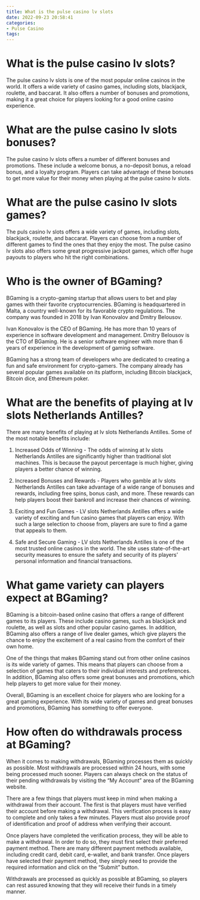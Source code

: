 ```yaml
---
title: What is the pulse casino lv slots
date: 2022-09-23 20:58:41
categories:
- Pulse Casino
tags:
---
```



#  What is the pulse casino lv slots?

The pulse casino lv slots is one of the most popular online casinos in the world. It offers a wide variety of casino games, including slots, blackjack, roulette, and baccarat. It also offers a number of bonuses and promotions, making it a great choice for players looking for a good online casino experience.

# What are the pulse casino lv slots bonuses?

The pulse casino lv slots offers a number of different bonuses and promotions. These include a welcome bonus, a no-deposit bonus, a reload bonus, and a loyalty program. Players can take advantage of these bonuses to get more value for their money when playing at the pulse casino lv slots.

# What are the pulse casino lv slots games?

The puls casino lv slots offers a wide variety of games, including slots, blackjack, roulette, and baccarat. Players can choose from a number of different games to find the ones that they enjoy the most. The pulse casino lv slots also offers some great progressive jackpot games, which offer huge payouts to players who hit the right combinations.

#  Who is the owner of BGaming?

BGaming is a crypto-gaming startup that allows users to bet and play games with their favorite cryptocurrencies. BGaming is headquartered in Malta, a country well-known for its favorable crypto regulations. The company was founded in 2018 by Ivan Konovalov and Dmitry Belousov.

Ivan Konovalov is the CEO of BGaming. He has more than 10 years of experience in software development and management. Dmitry Belousov is the CTO of BGaming. He is a senior software engineer with more than 6 years of experience in the development of gaming software.

BGaming has a strong team of developers who are dedicated to creating a fun and safe environment for crypto-gamers. The company already has several popular games available on its platform, including Bitcoin blackjack, Bitcoin dice, and Ethereum poker.

#  What are the benefits of playing at lv slots Netherlands Antilles?

There are many benefits of playing at lv slots Netherlands Antilles. Some of the most notable benefits include:

1. Increased Odds of Winning - The odds of winning at lv slots Netherlands Antilles are significantly higher than traditional slot machines. This is because the payout percentage is much higher, giving players a better chance of winning.

2. Increased Bonuses and Rewards - Players who gamble at lv slots Netherlands Antilles can take advantage of a wide range of bonuses and rewards, including free spins, bonus cash, and more. These rewards can help players boost their bankroll and increase their chances of winning.

3. Exciting and Fun Games - LV slots Netherlands Antilles offers a wide variety of exciting and fun casino games that players can enjoy. With such a large selection to choose from, players are sure to find a game that appeals to them.

4. Safe and Secure Gaming - LV slots Netherlands Antilles is one of the most trusted online casinos in the world. The site uses state-of-the-art security measures to ensure the safety and security of its players’ personal information and financial transactions.

#  What game variety can players expect at BGaming?

BGaming is a bitcoin-based online casino that offers a range of different games to its players. These include casino games, such as blackjack and roulette, as well as slots and other popular casino games. In addition, BGaming also offers a range of live dealer games, which give players the chance to enjoy the excitement of a real casino from the comfort of their own home.

One of the things that makes BGaming stand out from other online casinos is its wide variety of games. This means that players can choose from a selection of games that caters to their individual interests and preferences. In addition, BGaming also offers some great bonuses and promotions, which help players to get more value for their money.

Overall, BGaming is an excellent choice for players who are looking for a great gaming experience. With its wide variety of games and great bonuses and promotions, BGaming has something to offer everyone.

#  How often do withdrawals process at BGaming?

When it comes to making withdrawals, BGaming processes them as quickly as possible. Most withdrawals are processed within 24 hours, with some being processed much sooner. Players can always check on the status of their pending withdrawals by visiting the “My Account” area of the BGaming website.

There are a few things that players must keep in mind when making a withdrawal from their account. The first is that players must have verified their account before making a withdrawal. This verification process is easy to complete and only takes a few minutes. Players must also provide proof of identification and proof of address when verifying their account.

Once players have completed the verification process, they will be able to make a withdrawal. In order to do so, they must first select their preferred payment method. There are many different payment methods available, including credit card, debit card, e-wallet, and bank transfer. Once players have selected their payment method, they simply need to provide the required information and click on the “Submit” button.

Withdrawals are processed as quickly as possible at BGaming, so players can rest assured knowing that they will receive their funds in a timely manner.